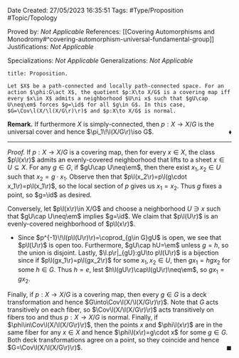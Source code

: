 <div class="topSpace"></div>

Date Created: 27/05/2023 16:35:51
Tags: #Type/Proposition #Topic/Topology

Proved by: <i>Not Applicable</i>
References: [[Covering Automorphisms and Monodromy#^covering-automorphism-universal-fundamental-group]]
Justifications: <i>Not Applicable</i>

Specializations: <i>Not Applicable</i>
Generalizations: <i>Not Applicable</i>

``` ad-Proposition
title: Proposition.

Let $X$ be a path-connected and locally path-connected space. For an action $\phi:G\act X$, the quotient $p:X\to X/G$ is a covering map iff every $x\in X$ admits a neighborhood $U\ni x$ such that $gU\cap U\neq\em$ forces $g=\id$ for all $g\in G$. In this case, $G=\Cov\l(X/\l(X/G\r)\r)$ and $p:X\to X/G$ is normal.

```

<b>Remark.</b> If furthermore $X$ is simply-connected, then $p:X\to X/G$ is the universal cover and hence $\pi_1\!\l(X/G\r)\iso G$.<span style="float:right;">$\blacklozenge$</span>

---

<i>Proof.</i> If $p:X\to X/G$ is a covering map, then for every $x\in X$, the class $p\l(x\r)$ admits an evenly-covered neighborhood that lifts to a sheet $x\in U\subseteq X$. For any $g\in G$, if $gU\cap U\neq\em$, then there exist $x_1,x_2\in U$ such that $x_2=g\cdot x_1$. Observe then that $p\l(x_2\r)=p\l(g\cdot x_1\r)=p\l(x_1\r)$, so the local section of $p$ gives us $x_1=x_2$. Thus $g$ fixes a point, so $g=\id$ as desired.

Conversely, let $p\l(x\r)\in X/G$ and choose a neighborhood $U\ni x$ such that $gU\cap U\neq\em$ implies $g=\id$. We claim that $p\l(U\r)$ is an evenly-covered neighborhood of $p\l(x\r)$.
* Since $p^{-1}\!\l(p\l(U\r)\r)=\coprod_{g\in G}gU$ is open, we see that $p\l(U\r)$ is open too. Furthermore, $gU\cap hU=\em$ unless $g=h$, so the union is disjoint. Lastly, $\l.p\r|_{gU}:gU\to p\l(U\r)$ is a bijection since if $p\l(gx_1\r)=p\l(gx_2\r)$ for some $x_1,x_2\in U$, then $gx_1=hgx_2$ for some $h\in G$. Thus $h=e$, lest $h\l(gU\r)\cap\l(gU\r)\neq\em$, so $gx_1=gx_2$.

Finally, if $p:X\to X/G$ is a covering map, then every $g\in G$ is a deck transformation and hence $G\into\Cov\l(X/\l(X/G\r)\r)$. Note that $G$ acts transitively on each fiber, so $\Cov\l(X/\l(X/G\r)\r)$ acts transitively on fibers too and thus $p:X\to X/G$ is normal. Finally, if $\phi\in\Cov\l(X/\l(X/G\r)\r)$, then the points $x$ and $\phi\l(x\r)$ are in the same fiber for any $x\in X$ and hence $\phi\l(x\r)=g\cdot x$ for some $g\in G$. Both deck transformations agree on a point, so they coincide and hence $G=\Cov\l(X/\l(X/G\r)\r)$.<span style="float:right;">$\blacksquare$</span>
